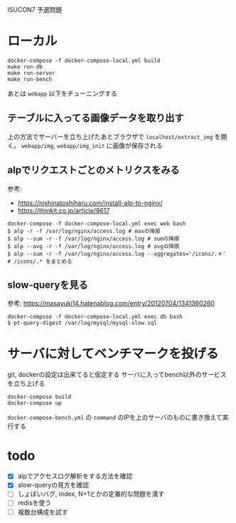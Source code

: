ISUCON7 予選問題

# ローカル
```
docker-compose -f docker-compose-local.yml build
make run-db
make run-server
make run-bench
```
あとは `webapp` 以下をチューニングする

## テーブルに入ってる画像データを取り出す
上の方法でサーバーを立ち上げたあとブラウザで `localhost/extract_img` を開く。 `webapp/img`, `webapp/img_init` に画像が保存される

## alpでリクエストごとのメトリクスをみる
参考:
- https://nishinatoshiharu.com/install-alp-to-nginx/
- https://thinkit.co.jp/article/9617
```
docker-compose -f docker-compose-local.yml exec web bash
$ alp -r -f /var/log/nginx/access.log # maxの降順 
$ alp --sum -r -f /var/log/nginx/access.log # sumの降順
$ alp --avg -r -f /var/log/nginx/access.log # avgの降順
$ alp --sum -r -f /var/log/nginx/access.log --aggregates='/icons/.＊' # /icons/.* をまとめる 
```

## slow-queryを見る
参考: https://masayuki14.hatenablog.com/entry/20120704/1341360260
```
docker-compose -f docker-compose-local.yml exec db bash
$ pt-query-digest /var/log/mysql/mysql-slow.sql
```

# サーバに対してベンチマークを投げる
git, dockerの設定は出来てると仮定する
サーバに入ってbench以外のサービスを立ち上げる
```
docker-compose build
docker-compose up
```

`docker-compose-bench.yml` の `command` のIPを上のサーバのものに書き換えて実行する

# todo
- [x] alpでアクセスログ解析をする方法を確認
- [x] slow-queryの見方を確認
- [ ] しょぼいバグ, index, N+1とかの定番的な問題を潰す
- [ ] redisを使う
- [ ] 複数台構成を試す
